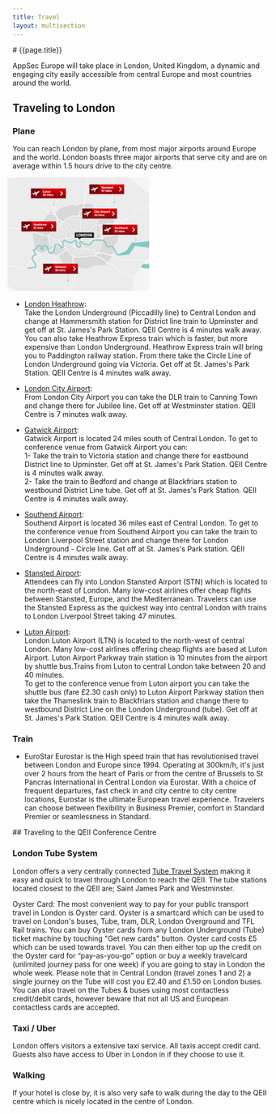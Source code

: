 ```yaml
---
title: Travel
layout: multisection
---
```


<section markdown="1">
# {{page.title}}


AppSec Europe will take place in London, United Kingdom, a dynamic and engaging city easily accessible from central Europe and most countries around the world.

## Traveling to London

### Plane

You can reach London by plane, from most major airports around Europe and the world.  London boasts three major airports that serve city and are on average within 1.5 hours drive to the city centre.

<img src="../assets/images/airports.jpg" style="width: 20em; margin-left: -0.75em;">

* [London Heathrow](https://www.heathrow.com/): <br>
Take the London Underground (Piccadilly line) to Central London and change at Hammersmith station for District line train to Upminster and get off at St. James's Park Station. QEII Centre is 4 minutes walk away.<br>
You can also take Heathrow Express train which is faster, but more expensive than London Underground. Heathrow Express train will bring you to Paddington railway station. From there take the Circle Line of London Underground going via Victoria. Get off at St. James's Park Station. QEII Centre is 4 minutes walk away.

* [London City Airport](https://www.londoncityairport.com/): <br>
From London City Airport you can take the DLR train to Canning Town and change there for Jubilee line. Get off at Westminster station. QEII Centre is 7 minutes walk away.

* [Gatwick Airport](https://www.gatwickairport.com/): <br>
Gatwick Airport is located 24 miles south of Central London. To get to conference venue from Gatwick Airport you can:<br>
1- Take the train to Victoria station and change there for eastbound District line to Upminster. Get off at St. James's Park Station. QEII Centre is 4 minutes walk away.<br>
2- Take the train to Bedford and change at Blackfriars station to westbound District Line tube. Get off at St. James's Park Station. QEII Centre is 4 minutes walk away.

* [Southend Airport](https://southendairport.com/): <br>
Southend Airport is located 36 miles east of Central London. To get to the conference venue from Southend Airport you can take the train to London Liverpool Street station and change there for London Underground - Circle line. Get off at St. James's Park station. QEII Centre is 4 minutes walk away.

* [Stansted Airport](http://www.stanstedairport.com): <br>
Attendees can fly into London Stansted Airport (STN) which is located to the north-east of London.  Many low-cost airlines offer cheap flights between Stansted, Europe, and the Mediterranean.  Travelers can use the Stansted Express as the quickest way into central London with trains to London Liverpool Street taking 47 minutes.

* [Luton Airport](https://www.london-luton.co.uk/):<br>
London Luton Airport (LTN) is located to the north-west of central London. Many low-cost airlines offering cheap flights are based at Luton Airport. Luton Airport Parkway train station is 10 minutes from the airport by shuttle bus.Trains from Luton to central London take between 20 and 40 minutes.<br>
To get to the conference venue from Luton airport you can take the shuttle bus (fare £2.30 cash only) to  Luton Airport Parkway station then take the Thameslink train to Blackfriars station and change there to westbound District Line on the London Underground (tube). Get off at St. James's Park Station. QEII Centre is 4 minutes walk away.

### Train

* EuroStar
Eurostar is the High speed train that has revolutionised travel between London and Europe since 1994.  Operating at 300km/h, it's just over 2 hours from the heart of Paris or from the centre of Brussels to St Pancras International in Central London via Eurostar. With a choice of frequent departures, fast check in and city centre to city centre locations, Eurostar is the ultimate European travel experience. Travelers can choose between flexibility in Business Premier, comfort in Standard Premier or seamlessness in Standard.

</section>

<section markdown="1">
## Traveling to the QEII Conference Centre

### London Tube System

London offers a very centrally connected [Tube Travel System](https://tfl.gov.uk/) making it easy and quick to travel through London to reach the QEII.  The tube stations located closest to the QEII are; Saint James Park and Westminster.   

Oyster Card: The most convenient way to pay for your public transport travel in London is Oyster card. Oyster is a smartcard which can be used to travel on London's buses, Tube, tram, DLR, London Overground and TFL Rail trains. You can buy Oyster cards from any London Underground (Tube) ticket machine by touching "Get new cards" button. Oyster card costs £5 which can be used towards travel. You can then either top up the credit on the Oyster card for “pay-as-you-go” option or buy a weekly travelcard (unlimited journey pass for one week) if you are going to stay in London the whole week. Please note that in Central London (travel zones 1 and 2)  a single journey on the Tube will cost you £2.40 and £1.50 on London buses. You can also travel on the Tubes & buses using most contactless credit/debit cards, however beware that not all US and European contactless cards are accepted.

### Taxi / Uber

London offers visitors a extensive taxi service.  All taxis accept credit card. Guests also have access to Uber in London in if they choose to use it.

### Walking

If your hotel is close by, it is also very safe to walk during the day to the QEII centre which is nicely located in the centre of London.

</section>
